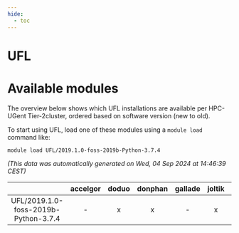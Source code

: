 ```yaml
---
hide:
  - toc
---
```


UFL
===

# Available modules


The overview below shows which UFL installations are available per HPC-UGent Tier-2cluster, ordered based on software version (new to old).

To start using UFL, load one of these modules using a `module load` command like:

```shell
module load UFL/2019.1.0-foss-2019b-Python-3.7.4
```

*(This data was automatically generated on Wed, 04 Sep 2024 at 14:46:39 CEST)*  

| |accelgor|doduo|donphan|gallade|joltik|shinx|skitty|
| :---: | :---: | :---: | :---: | :---: | :---: | :---: | :---: |
|UFL/2019.1.0-foss-2019b-Python-3.7.4|-|x|x|-|x|-|x|
